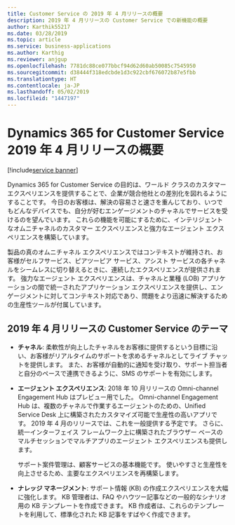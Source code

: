 ```yaml
---
title: Customer Service の 2019 年 4 月リリースの概要
description: 2019 年 4 月リリースの Customer Service での新機能の概要
author: Karthik55217
ms.date: 03/28/2019
ms.topic: article
ms.service: business-applications
ms.author: Karthig
ms.reviewer: anjgup
ms.openlocfilehash: 7781dc88ce077bbcf94d62d60ab50085c7545950
ms.sourcegitcommit: d38444f318edcbde1d3c922cbf676072b87e5fbb
ms.translationtype: HT
ms.contentlocale: ja-JP
ms.lasthandoff: 05/02/2019
ms.locfileid: "1447197"
---
```

#  <a name="overview-of-dynamics-365-for-customer-service-april-19-release"></a>Dynamics 365 for Customer Service 2019 年 4 月リリースの概要
[!include[service banner](../includes/service.md)]

Dynamics 365 for Customer Service の目的は、ワールド クラスのカスタマー エクスペリエンスを提供することで、企業が競合他社との差別化を図れるようにすることです。 今日のお客様は、解決の容易さと速さを重んじており、いつでもどんなデバイスでも、自分が好むエンゲージメントのチャネルでサービスを受けるのを望んでいます。 これらの機能を可能にするために、インテリジェントなオムニチャネルのカスタマー エクスペリエンスと強力なエージェント エクスペリエンスを構築しています。

製品の真のオムニチャネル エクスペリエンスではコンテキストが維持され、お客様がセルフサービス、ピアツーピア サービス、アシスト サービスの各チャネルをシームレスに切り替えるときに、連続したエクスペリエンスが提供されます。 強力なエージェント エクスペリエンスは、チャネルと業種 (LOB) アプリケーションの間で統一されたアプリケーション エクスペリエンスを提供し、エンゲージメントに対してコンテキスト対応であり、問題をより迅速に解決するための生産性ツールが付属しています。 

## <a name="themes-for-customer-service-april-19-release"></a>2019 年 4 月リリースの Customer Service のテーマ

-  **チャネル**: 柔軟性が向上したチャネルをお客様に提供するという目標に沿い、お客様がリアルタイムのサポートを求めるチャネルとしてライブ チャットを提供します。 また、お客様が自動的に通知を受け取り、サポート担当者と自分のペースで連携できるように、SMS のサポートを有効にします。 

-  **エージェント エクスペリエンス**: 2018 年 10 月リリースの Omni-channel Engagement Hub はプレビュー用でした。 Omni-channel Engagement Hub は、複数のチャネルで作業するエージェントのための、Unified Service Desk 上に構築されたカスタマイズ可能で生産性の高いアプリです。 2019 年 4 月のリリースでは、これを一般提供する予定です。 さらに、統一インターフェイス フレームワーク上に構築されたブラウザー ベースのマルチセッションでマルチアプリのエージェント エクスペリエンスも提供します。 

    サポート案件管理は、顧客サービスの基本機能です。 使いやすさと生産性を向上させるため、主要なエクスペリエンスを再構築します。 

-  **ナレッジ マネージメント**: サポート情報 (KB) の作成エクスペリエンスを大幅に強化します。 KB 管理者は、FAQ やハウツー記事などの一般的なシナリオ用の KB テンプレートを作成できます。 KB 作成者は、これらのテンプレートを利用して、標準化された KB 記事をすばやく作成できます。 
